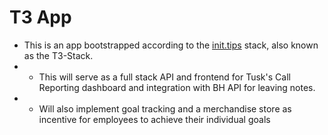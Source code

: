 # T3 App

- This is an app bootstrapped according to the [init.tips](https://init.tips) stack, also known as the T3-Stack.
- - This will serve as a full stack API and frontend for Tusk's Call Reporting dashboard and integration with BH API for leaving notes.
- - Will also implement goal tracking and a merchandise store as incentive for employees to achieve their individual goals
